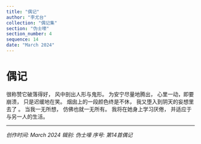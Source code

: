 ```yaml
---
title: "偶记"
author: "李尤台"
collection: "偶记集"
section: "伪士嚎"
section_number: 4
sequence: 14
date: "March 2024"
---
```


# 偶记

很称赞它破落得好，
风中剖出人形与鬼形。
为安宁尽量地腾出，
心里一动，即要崩溃，
只是迟缓地在笑。
烟囱上的一段颜色终是不休，
我又堕入到阴天的妄想里去了 。
当我一无所想，
仿佛也就一无所有。
我将在她身上学习厌倦，
并适应于与另一人的生活。

---
*创作时间: March 2024*
*辑别: 伪士嚎*
*序号: 第14首偶记*
